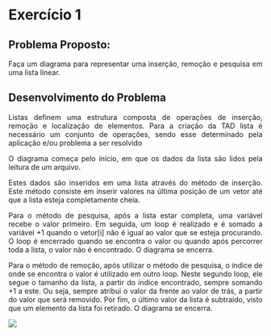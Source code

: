 # Exercício 1

## Problema Proposto:

<p align="justify">  Faça um diagrama para representar uma inserção, remoção e pesquisa em uma lista linear. </p>

## Desenvolvimento do Problema

<p align="justify">Listas definem uma estrutura composta de operações de inserção, remoção e localização de elementos. Para a criação da TAD lista é necessário um conjunto de operações, sendo esse determinado pela aplicação e/ou problema a ser resolvido </p>

<p align="justify"> O diagrama começa pelo início, em que os dados da lista são lidos pela leitura de um arquivo. </p>

<p align="justify"> Estes dados são inseridos em uma lista através do método de inserção. Este método consiste em inserir valores na última posição de um vetor até que a lista esteja completamente cheia. </p>

<p align="justify"> Para o método de pesquisa, após a lista estar completa, uma variável recebe o valor primeiro. Em seguida, um loop é realizado e é somado a variável +1 quando o vetor[i] não é igual ao valor que se esteja procurando. O loop é encerrado quando se encontra o valor ou quando após percorrer toda a lista, o valor não é encontrado. O diagrama se encerra. </p>

<p align="justify"> Para o método de remoção, após utilizar o método de pesquisa, o índice de onde se encontra o valor é utilizado em outro loop. Neste segundo loop, ele segue o tamanho da lista, a partir do índice encontrado, sempre somando +1 a este. Ou seja, sempre atribui o valor da frente ao valor de trás, a partir do valor que será removido. Por fim, o último valor da lista é subtraído, visto que um elemento da lista foi retirado. O diagrama se encerra. </p>


<img src=https://github.com/barbrina/AEDS-I/blob/master/Tipos%20de%20Dados%20Lista/Exerc%C3%ADcio%201/Diagrama.png>
</p>
  
